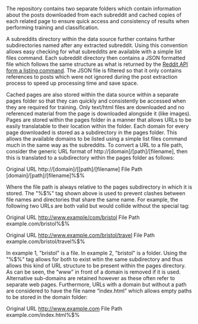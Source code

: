 The repository contains two separate folders which contain information about the posts downloaded from each subreddit and cached copies of each related page to ensure quick access and consistency of results when performing training and classification. 

A subreddits directory within the data source further contains further subdirectories named after any extracted subreddit. Using this convention allows easy checking for what subreddits are available with a simple list files command. Each subreddit directory then contains a JSON formatted file which follows the same structure as what is returned by the [Reddit API form a listing command](http://www.reddit.com/dev/api#GET_by_id_{names})⁠. The JSON file is filtered so that it only contains references to posts which were not ignored during the post extraction process to speed up processing time and save space.

Cached pages are also stored within the data source within a separate pages folder so that they can quickly and consistently be accessed when they are required for training. Only text/html files are downloaded and no referenced material from the page is downloaded alongside it (like images). Pages are stored within the pages folder in a manner that allows URLs to be easily translatable to their location within the folder. Each domain for every page downloaded is stored as a subdirectory in the pages folder. This allows the available domains to be listed using a simple list files command much in the same way as the subreddits. 
To convert a URL to a file path, consider the generic URL format of http://[domain]/[path]/[filename], then this is translated to a subdirectory within the pages folder as follows:

Original URL    http://[domain]/[[path]/[filename]
File Path       [domain]/[path]/[filename]%$%

Where the file path is always relative to the pages subdirectory in which it is stored. The "%$%" tag shown above is used to prevent clashes between file names and directories that share the same name. For example, the following two URLs are both valid but would collide without the special tag:

Original URL    http://www.example/com/bristol
File Path       example.com/bristol%$%

Original URL    http://www.example.com/bristol/travel
File Path       example.com/bristol/travel%$%

In example 1, "bristol" is a file. In example 2, "bristol" is a folder. Using the "%$%" tag allows for both to exist witin the same subdirectory and thus allows this kind of URL structure to be present within the pages directory. As can be seen, the “www” in front of a domain is removed if it is used. Alternative sub-domains are retained however as these often refer to separate web pages. Furthermore, URLs with a domain but without a path are considered to have the file name “index.html” which allows empty paths to be stored in the domain folder:

Original URL    http://www.example.com
File Path       example.com/index.html%$%

